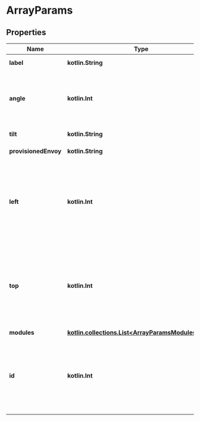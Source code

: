 
# ArrayParams

## Properties
Name | Type | Description | Notes
------------ | ------------- | ------------- | -------------
**label** | **kotlin.String** | Name of the array. | 
**angle** | **kotlin.Int** | Angle of the array. Rotate the array clockwise by the given value. | 
**tilt** | **kotlin.String** | Tilt of the array. | 
**provisionedEnvoy** | **kotlin.String** | Provisioned envoy. | 
**left** | **kotlin.Int** | Left axis position of array. Increase the value to move the array to the right, and decrease to move it to the left. | 
**top** | **kotlin.Int** | Top axis position of array. Increase the value to move the array up, and decrease to move it down. | 
**modules** | [**kotlin.collections.List&lt;ArrayParamsModulesInner&gt;**](ArrayParamsModulesInner.md) |  | 
**id** | **kotlin.Int** | ID of the array. ID cannot be changed. It is only used to identify the array that needs to be updated. |  [optional]



